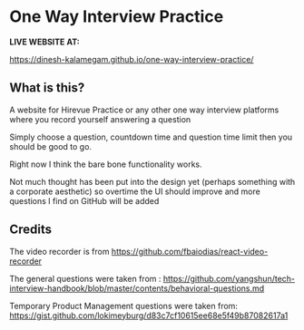 # One Way Interview Practice 
**LIVE WEBSITE AT:** 

https://dinesh-kalamegam.github.io/one-way-interview-practice/

## What is this? 
A website for Hirevue Practice or any other one way interview platforms where you record yourself answering a question

Simply choose a question, countdown time and question time limit then you should be good to go.

Right now I think the bare bone functionality works. 

Not much thought has been put into the design yet (perhaps something with a corporate aesthetic) so overtime the UI should improve and more questions I find on GitHub will be added 

## Credits 

The video recorder is from 
https://github.com/fbaiodias/react-video-recorder 

The general questions were taken from :
https://github.com/yangshun/tech-interview-handbook/blob/master/contents/behavioral-questions.md

Temporary Product Management questions were taken from:
https://gist.github.com/lokimeyburg/d83c7cf10615ee68e5f49b87082617a1
